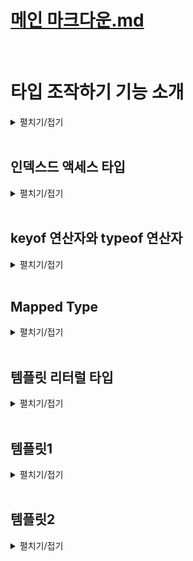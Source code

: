 # [메인 마크다운.md](../README.md)
<br>

# 타입 조작하기 기능 소개
<details>
<summary>펼치기/접기</summary>
<br>

타입을 조작한다는것은 기본 타입이나 별칭 또는 인터페이스로 만든 원래 존재하던 여러가지 타입들을 타입스크립트의 특수한 문법을 이용해서 상황에 따라 각각 다른 타입으로 변환하는 타입스크립트의 강력하고도 독특한 기능이다.   

- 원래 존재하던 타입
  ```ts
  interface {
    a: string;
    b: string;
    c: string;
  }
  ```
- 새로운 타입
  ```ts
  interface {
    a: string | number;
    b: string | number;
    c: string | number;
  }
  ```


이전시간에 배웠던 제네릭도 함수나 인터페이스, 별칭, 클래스 등에 적용해서 상황에 따라 달라지는 가변적인 타입을 정의할 수 있었기 때문에 타입을 조작하는 기능에 포함된다.  

타입스크립트는 이러한 제네릭 외에도 굉장히 다양한 타입 조작 기능을 제공한다.  
이번 섹션에서는 지난 섹션에서 배웠던 제네릭과 다음 섹션에서 배울 조건부 타입을 제외한 다음 4가지 타입조작 기능을 살펴보도록 한다.
## 1. 인덱스드 엑세스 타입  
  객체나 배열 튜플 타입으로부터 특정 프로퍼티나 특정 요소의 타입만 추출하는 타입.
  ```ts
  const post: PostList[number] = {
    title: "게시글 제목",
    content: "게시글 본문",
    author: {
     id: 1,
     name: '유혁스쿨',
     age: 34  
    }
  }
  function printAuthorInfo(author: PostList[number]["author"]) {
    console.log(`${author.id} - ${author.name}`);
  }
  ```
## 2. keyof 연산자  
  객체 타입으로부터 해당 타입 내에 정의된 프로퍼티의 키들을 유니온 타입으로 추출하는 연산자.
  ```ts
  interface Person {
    name: string;
    age: number;
    isOld: boolean;
  }
  type PersonKey = keyof Person;
  const personKey: PersonKey = '(자동완성)'
  ```
## 3. Mapped(맵드) 타입  
  자바스크립트의 Map 메소드처럼 기존의 객체 타입을 기반으로 새로운 객체 타입을 변형해서 만들 수 있는 타입.
  ```ts
  interface Person {
    name: string;
    age: number;
    isOld: boolean;
  }
  type ReadonlyPerson = {
    readonly [P in keyof Person]: Person[P]
  };
  ```
## 4. 템플릿 리터럴 타입  
  기존 String 리터럴 타입을 기반으로 정해진 패턴의 문자열만 포함하는 타입
  ```ts
  type Company = "SAMSUNG" | "NAVER" | "APPLE" | "GOOGLE"
  type Employee = "developer" | "marketer" | "designer"
  type CompanyEmployee = `${Company} - ${Employee}`
  const companyEmployee: CompanyEmployee = '(자동완성)'
  ```
</details>
<br>

## 인덱스드 액세스 타입
<details>
<summary>펼치기/접기</summary>
<br>

인덱스드 엑세스 타입이란?  
인덱스라는 것을 이용하여 다른 타입 내에 특정 프로퍼티의 타입을 추출하는 그런 타입이다.  
인덱스드 액세스 타입은 객체, 배열, 튜플에 모두 사용할 수 있기 때문에 세 가지 예시를 순서대로 모두 살펴보도록 한다.  

### 인덱스드 액세스 타입 - 객체 타입 예제
커뮤니티의 특정 게시글 하나의 타입으로 제목을 의미하는 string 타입의 title과 본문을 의미하는 string 타입의 contents 그리고 작성자 프로퍼티로 구성된 인터페이스 Post를 구현한다.
- src/chapter.ts
  ```ts
  interface Post {
    title: string;
    content: string;
    author: {
      id: number;
      name: string;
    };
  }
  ```
포스트 타입을 갖는 변수를 선언해 준다.  
- src/chapter.ts
  ```ts
  const post:Post = {
    title: "게시글 제목",
    content: "게시글 본문",
    author: {
      id: 1,
      name: "유혁스쿨"
    }
  }
  ```

게시글에서 작성자의 이름과 아이디를 붙여서 출력하는 함수가 있다고 가정하고 printAuthorInfo() 함수를 구현해 본다.  
해당 함수에는 게시글 작성자의 id와 name을 붙여 출력하는 기능을 해야 되기 때문에 특정 게시글의 작성자를 매개변수로 받아야 된다.  
따라서 author를 매개변수로 받아준 뒤 함수 내부에서 템플릿 리터럴을 이용하여 author의 name과 id를 붙여 출력해주도록 한다.
- src/chapter.ts
  ```ts
  function printAuthorInfo(author) {
    console.log(`${author.name}-${author.id}`)
  }
  ```

이렇게 작성을 하고 보면 매개변수 author에 타입을 정의해주지 않았기 때문에 오류가 발생한다.  
매개변수 author에는 어떤 타입을 지정해줘야 할까?  
지금까지 배워온 문법대로 해보면 객체 리터럴 타입으로 post 타입의 author를 단순히 지정해 주면 된다.  
이후에는 printAuthorInfoA메소드를 호출하고, 인수로는 post.author로 author 프로퍼티를 넘겨주면 될것이다.  
- src/chapter.ts
  ```ts
  function printAuthorInfoA(author: {id: number; name: string}) {
    console.log(`${author.name}-${author.id}`)
  }
  printAuthorInfoA(post.author);
  ```

그러나 위와 같은 방식으로 타입을 정의해도 어떤 문제가 발생하지는 않지만, 갑자기 post타입에서 author 프로퍼티의 작성자의 나이를 포함하라는 수정 요구사항이 떨어지게 되면 age property를 새롭게 만들어 줘야 한다.

- src/chapter.ts
  ```ts
  interface PostA {
    title: string;
    content: string;
    author: {
      id: number;
      name: string;
      age: number // 새로운 프로퍼티 추가
    };
  }
  ```
PostA 타입을 갖는 postA변수에서도 author 프로퍼티의 객체안에 27값을 할당한 age프로퍼티를 추가해줘야 된다.  

- src/chapter.ts
  ```ts
  const postA:PostA = {
    title: "게시글 제목",
    content: "게시글 본문",
    author: {
      id: 1,
      name: "유혁스쿨",
      age: 27 // 새로운 프로퍼티 정의
    }
  }
  ```
함수에도 author 매개변수의 타입에 number타입 age 프로퍼티를 별도로 추가해줘야 될것이다.  

- src/chapter.ts
  ```ts
  function printAuthorInfoB(author: {id: number; name: string; age: number}) {
    console.log(`${author.name}-${author.id}`)
  }
  ```

지금은 함수가 하나밖에 없어 그냥 추가해주면 되긴 했지만, 만약 author 객체 매개변수를 받는 함수가 여러개가 된다면 어떨까?  
PostB 인터페이스의 author 프로퍼티 객체타입 내부에 location 프로퍼티가 또 새롭게 추가된다면, 모든 함수의 매개변수 타입에 location 프로퍼티를 추가하고 타입을 지정해줘야한다.  
- src/chapter.ts
  ```ts
  interface PostB {
    title: string;
    content: string;
    author: {
      id: number;
      name: string;
      age: number;
      location: string // 새로운 프로퍼티 추가
    };
  }

  function printAuthorInfoC(author: {id: number; name: string; age: number; location: string}) {
    console.log(`${author.name}-${author.id}`)
  }
  function printAuthorInfoD(author: {id: number; name: string; age: number; location: string}) {
    console.log(`${author.name}-${author.id}`)
  }
  function printAuthorInfoE(author: {id: number; name: string; age: number; location: string}) {
    console.log(`${author.name}-${author.id}`)
  }
  ```
이런 경우에 바로 인덱스드 액세스 타입을 이용하면 좋다.  
인덱스드 액세스 타입은 이러한 객체 타입으로부터 특정 프로퍼티의 타입을 쏙 뽑아서 변수에 정의해줄 수 있도록 도와주는 좋은 문법이다.  

사용법은 아래와 같다.  
author 매개변수의 타입으로 Post인터페이스를 지정해주고, 타입 바로 옆에 객체의 괄호 표기법을 쓰듯 대괄호를 열어준 다음 string 리터럴 타입으로 뽑아내고 싶은 프로퍼티의 타입을 작성해주면 된다.
`(author: Post['author'])`  
이렇게 작성할 경우, Post타입으로부터 author프로퍼티의 value타입인 객체만 뽑아 추출해주는 것이다.  
author 매개변수에 마우스를 올려보면 `author: { id: number; name: string; }`와 같이 원하는 대로 특정 프로퍼티 타입만 추출, 적용된것을 확인할 수 있다.  

- src/chapter.ts
  ```ts
  function printAuthorInfoF(author: Post['author']) {
    console.log(`${author.name}-${author.id}`)
  }
  ```
추가로 인덱스드 액세스 타입을 이용하면 좋은 점은 author 객체에 `location: string`과 같이 새로운 프로퍼티가 추가되거나, id는 number타입이였는데 string으로 기존 프로퍼티 타입이 변경되었을 때에도 
즉시 반영을 해주기 때문에 원본 타입이 수정되더라도 별도로 추가적인 작업을 해주지 않아도 되어 굉장히 편리하다.  
참고로 이때 인덱스드 액세스 타입에서 string 리터럴 타입을 특별히 `인덱스` 라고 부른다.  
인덱스를 이용해서 특정 타입의 프로퍼티에 접근하는 의미로 인덱스드 액세스 타입이라고 부르는 것이다.  

- src/chapter.ts
  ```ts
  interface PostD {
    title: string;
    content: string;
    author: {
      id: string;
      name: string;
      age: number;
      location: string
    };
  }
  function printAuthorInfoG(author: PostD['author']) { // author: { id: string; name: string; age: number; location: string; }
    console.log(`${author.name}-${author.id}`)
  }
  ```

#### 인덱스드 액세스 타입 사용 주의점

1. 인덱스에 들어가는 문자열은 값이 아닌 타입이다.  
입문자들이 굉장히 많이 햇갈리는 부분으로, 예를들어 author라는 문자열을 key라는 변수에 할당하고, 기존 인덱스 위치에 할당할 경우 오류가 발생한다.  
인덱스에 들어올수 있는 것은 오로지 타입만 들어올 수 있는데, key는 타입이 아닌 변수, 곧 값이기 때문에 오류가 발생한것이다.  
- src/chapter.ts
  ```ts
  const key = "author"
  function printAuthorInfoH(author: PostD[key]) { // [Error] Type 'key' cannot be used as an index type.ts(2538)
    console.log(`${author.name}-${author.id}`)
  }
  ```

인덱스드 액세스 타입에서 인덱스 위치에는 오로지 타입만 올 수 있다.  
따라서 변수 key가 아닌 string 리터럴 타입을 갖는 type을 선언하여 적용할 경우 오류가 발생하지 않게 된다.  
- src/chapter.ts
  ```ts
  type inedxKey = "author"
  function printAuthorInfoI(author: PostD[inedxKey]) {
    console.log(`${author.name}-${author.id}`)
  }
  ```

2. 존재하지 않는 프로퍼티 이름 사용불가  
PostD타입에 존재하지 않는 프로퍼티를 인덱스 위치에 적용할 경우 프로퍼티가 없다는 오류를 출력한다.  
- src/chapter.ts
  ```ts
  function printAuthorInfoJ(author: PostD["what"]) { // [Error] Property 'what' does not exist on type 'PostD'.ts(2339)
    console.log(`${author.name}-${author.id}`)
  }
  ```

3. 중첩 프로퍼티 탐색
PostD 타입의 author 프로퍼티 하위의 name, id 프로퍼티의 타입만 가져오고 싶을경우 author 프로퍼티의 타입을 인덱스드 액세스 문법으로 가져온 뒤,  
동일한 방식으로 대괄호를 통해 name과 id 프로퍼티를 가져올 수 있다.  
- src/chapter.ts
  ```ts
  function printAuthorInfoK(name: PostD["author"]["name"], id: PostD["author"]["id"]) {
    console.log(`${name}-${id}`)
  }
  ```

### 인덱스드 액세스 타입 예제 2 - 배열 타입
인터페이스는 객체 타입 정의에만 특화되어 있기 때문에 배열 타입을 정의하기엔 불편하다.  
따라서 타입 별칭으로 선언하도록 한다.  
이전 Post 인터페이스를 타입 별칭으로 변경하고, 마지막에 대괄호를 추가해준다.  
포스트 타입의 요소 여러 개를 저장하는 포스트 리스트 타입으로 변경되었다.  
인덱스드 액세스 타입을 이용하여 배열 타입으로 부터 배열 요소의 타입인 Post 객체 타입을 추출하여 적용해본다.

- src/chapter.ts
  ```ts
  type PostList = {
    title: string;
    content: string;
    author: {
      id: number;
      name: string;
      age: number;
    };
  } []
  ```
변수에 배열 타입을 적용하고, 인덱스드 액세스 타입을 활용하여 요소의 타입 하나만 추출한다.  
대괄호안에 number를 적용할 경우 배열 타입으로부터 요소의 타입을 잘 추출해온 것을 확인할 수 있다.  
배열의 모든 인덱스는 기본적으로 number타입 이므로 배열의 인덱스 타입인 number 타입을 적용한것이다.  
- src/chapter.ts
  ```ts
  const postB: PostList[number] = {
    title: "게시글 제목",
    content: "게시글 본문",
    author: {
      id: 1,
      name: "유혁스쿨",
      age: 27
    }
  }
  ```
이때, 대괄호에 number 타입이 아닌 실제 인덱스로 배열에 접근하는 것처럼 number 리터럴 타입인 0, 1 등의 숫자를 넣어도 오류없이 정상적으로 작동한다.    
- src/chapter.ts
  ```ts
  const postC: PostList[3] = {
    title: "게시글 제목",
    content: "게시글 본문",
    author: {
      id: 1,
      name: "유혁스쿨",
      age: 27
    }
  }
  ```
마찬가지로 주의할 점은 3은 값이 아닌 타입이다.  
number 리터럴 타입이기 때문에 예를들어 `const num = 3;`을 선언한 뒤 아래와 같이 num을 인덱스에 적용할 경우 오류가 발생하게 된다.  
따라서, 이전 예제와 같이 인덱스에 들어가는 값은 무조건 타입이어야만 한다.
- src/chapter.ts
  ```ts
  const num = 3;
  const postD: PostList[num] = { // 'num' refers to a value, but is being used as a type here. Did you mean 'typeof num'?ts(2749)
    title: "게시글 제목",
    content: "게시글 본문",
    author: {
      id: 1,
      name: "유혁스쿨",
      age: 27
    }
  }
  ```
함수의 매개변수 타입을 바꿔보도록 한다.  
객체타입인 Post가 아닌 배열 타입에서 객체를 뽑아야하기 때문에 number 혹은 number 리터럴 타입으로 접근한 뒤, author 라는 string 리터럴 타입을 통해 author 프로퍼티를 추출한다.
- src/chapter.ts
  ```ts
  function printAuthorInfoL(author: PostList[3]["author"]) {
    console.log(`${author.name}-${author.id}`)
  }
  ```

### 인덱스드 액세스 타입 예제3 - 튜플
number, string, boolean 타입을 요소로 갖는 튜플 타입을 선언한 뒤, 각 튜플 타입을 인덱스드 액세스 타입을 통해 접근하여 개별 타입으로 추출할 수 있다.  
- src/chapter.ts
  ```ts
  type Tup = [number, string, boolean]
  type Tup0 = Tup[0] // number type
  type Tup1 = Tup[1] // string type
  type Tup2 = Tup[2] // boolean type
  ```
또한, 튜플 타입은 길이가 고정된 배열이기 때문에 존재하지 않는 인덱스 타입을 추출하려고하면 오류가 발생한다.
- src/chapter.ts
  ```ts
  type Tup3 = Tup[3] // Error]Tuple type 'Tup' of length '3' has no element at index '3'.ts(2493)
  ```
배열타입을 추출할 때처럼 인덱스에 number를 적어도 문제없다.  
이 경우 튜플 타입안에 있는 모든 타입의 최적의 공통 타입을 뽑아온다.  
마우스 커서를 올려보면 3개 타입의 최적의 공통 타입인 3개 타입의 유니온 타입으로 추출하게 된다.
- src/chapter.ts
  ```ts
  type Tup4 = Tup[number]
  ```
인덱스드 액세스 타입은, 복잡하고 큰 타입으로부터 잘게잘게 필요한 만큼만 타입을 추출할 수 있기 때문에 실무에서도 굉장히 요긴하게 사용할 수 있다.  

</details>
<br>

## keyof 연산자와 typeof 연산자
<details>
<summary>펼치기/접기</summary>
<br>

특정 객체 타입으로부터 프로퍼티 키들을 유니온 스트링 타입으로 추출하는 연산자이다.  

### 예제1)
첫번쨰로 이름과 나이를 갖는 Person타입 인터페이스를 구현한다.  
string타입의 name, number타입의 age프로퍼티를 각각 정의한다.  
두번째로 매개변수로 person타입 객체와 key 값을 받아 함수 내부에서 person객체로부터 key 프로퍼티의 값을 반환하는 함수를 구현한다.  
- src/chapter.ts
  ```ts
  interface Person {
    name: string;
    age: number;
  }
  function getPropertyKey(person, key) {
    return person[key]
  }
  ```
다음으로 Person타입을 갖는 변수 person을 정의하고, name과 age 프로퍼티에 값을 각각 할당한 뒤, 구현한 함수의 매개변수로 전달한다.  
이때, key에 해당하는 매개변수로는 "name" 값을 넘긴다.  
호출의 결과값은 객체 초기 선언시 name 프로퍼티에 할당한 `유혁스쿨`이 될것이다.  
- src/chapter.ts
  ```ts
  const person: Person = {
    name: '유혁스쿨',
    age: 32
  }
  const name = getPropertyKey(person, "name")
  console.log(name); // tsx src/chapter1.ts `유혁스쿨`
  ```
다시 함수로 돌아가 매개변수에 타입을 지정해준다.  
첫번째 매개변수 person은 Person타입으로 지정해주면 되는데, key 매개변수의 타입은 string으로 할 경우 오류가 발생한다.  
모든 문자열 값이 person 객체의 key라고 볼 수 없기 때문이다.  
예를들어 `name2` 같은 문자열 값을 전달하더라도 key의 타입이 string이기 때문에 문제가 되지 않지만, person객체에는 name2라는 프로퍼티가 없기 때문에 허용할 경우 문제가 될 수 있다.  
- src/chapter.ts
  ```ts
  function getPropertyKeyA(person: Person, key: string) {
    return person[key]
  }
  const name2 = getPropertyKeyA(person, "name2");
  console.log(name2) // tsx src/chapter1.ts `undefined`
  ```
key의 타입은 name 또는 age만 들어올 수 있게 union타입으로 만들어 줘야 한다.  
- src/chapter.ts
  ```ts
  function getPropertyKeyB(person: Person, key: "name" | "age") {
    return person[key]
  }
  ```
그러나 프러퍼티의 키의 타입을 정의할 때 위와같이 union을 쓰는건 문제가 될 가능성이 굉장히 크다.  
현재 정의한 person 객체의 프로퍼티는 2개밖에 없지만 만약 10개, 20개, 50개, 100개로 구성된다면 모든 프로퍼티의 키들을 union으로 만들기 어렵기 때문이다.  
노력한다면 쓸 수 있겠지만 비용이 많이 드는 작업이다.  
또한 person 객체에 새로운 프로퍼티가 추가되거나 또는 몇가지 프로퍼티의 이름이 수정되는 상황이 오면 그때마다, union타입에 새로운 멤버를 추가해주거나 변경해주는 등 지속적인 수정이 필요할 것이다.  

이때 사용 가능한 효율적인 문법이 바로 keyof 연산자를 사용하는 것이다.  

매개변수 key의 타입을 keyof Person으로 지정해준다.  
- src/chapter.ts
  ```ts
  function getPropertyKeyC(person: Person, key: keyof Person) {
    return person[key]
  }
  ```
이렇게 타입을 정의할 경우, "name" string 리터럴 유니온(|) "age" string 리터럴 타입으로 추출이 된다.  
만약 이때 
```ts
interface Person {
  name: string;
  age: number;
  location: string
}
```
위 코드처럼 location 프로퍼티가 추가된다고 하더라도 key의 타입을 keyof Person으로 해놓으면 key 프로퍼티에 자동으로 location도 "name"|"age"|"location" 처럼 유니언으로 추가된다.  
따라서 어떤 객체 타입의 프로퍼티의 갯수가 많더라도 혹은, 프로퍼티의 이름이 자주 바뀌거나 새로운 프로퍼티가 자주 추가되더라도, keyof 연산자를 사용할 경우 아주 쉽게 객체 타입의 프로퍼티 키들을 union타입으로 추출해낼 수 있게 된다.  

한가지 주의할 점은 keyof 연산자는 무조건 타입에만 사용할 수 있는 연산자이다.  
예를들어 `key: keyof person`과 같이 타입 혹은 인터페이스가 아닌 변수를 적용할 경우 바로 오류가 발생하게 된다.  
따라서 반드시 keyof 연산자는 뒤에 타입이 와야된다.  

### typeof 연산자와 함께 사용
```js
typeof person === "object"
```
위와같이 typeof 연산자는 자바스크립트에서 특정 변수의 타입을 string값으로 반환하는 연산자이다.  
typeof 연산자는 타입스크립트 에서 특별히 타입을 정의할 때 사용하면 동작이 다르게 바뀐다.  

실제 사용 문법은 아래와 같다.  

- src/chapter.ts
  ```ts
  const personA = {
    name: '유혁스쿨',
    age: 32
  }
  type PersonA = typeof personA;
  ```
personA 변수 선언부에 마우스를 올려보면 타입스크립트가 추론하는 변수 personA의 타입으로 정의가 잘 된것을 확인할 수 있다.  
즉, personA변수의 타입을 추론하여 PersonA라는 타입 별칭에 할당한것이다.  
typeof 연산자는 이런식으로 type을 정의할 때 사용하면 특정 변수의 타입을 뽑아내는 용도로도 활용할 수 있다.  
그렇기 때문에 keyof 연산자의 우측에 `keyof typeof 변수명` 형태로도 작성할 수 있게 된다.
- src/chapter.ts
  ```ts
  function getPropertyKeyD(person: Person, key: keyof typeof personA) {
    return person[key]
  }
  ```
typeof personA는 앞서 살펴본 personA변수의 타입을 타입스크립트가 추론한대로 객체 타입 형태로 뽑히게 된다.  
name 프로퍼티가 string으로, age 프로퍼티가 number인 객체 형태의 타입이다.  
이렇게 PersonA객체 타입으로 추출된 typeof personA 앞에 keyof 연산자를 적용할 경우 PersonA 객체의 프로퍼티를 유니온 타입으로 조합한 "name"|"age" 타입이 될것이다.  

</details>
<br>

## Mapped Type
<details>
<summary>펼치기/접기</summary>
<br>

기존의 객체 타입을 기반으로 새로운 객체 타입을 만드는 문법이다.  
Mapped Type도 이전 챕터에서 배운 keyof 연산자처럼 객체 타입을 조작하는 기능이다.  

### 예제1)
id, name, age 프로퍼티를 갖는 User타입 인터페이스를 정의한다.  
- src/chapter.ts
  ```ts
  interface IUser {
    id: number;
    name: string;
    age: number
  }
  ```

User 정보가 서버에 저장되어 있다고 가정하고, 1명의 User 정보를 불러오는 기능의 임시 함수를 만들어 본다.  
User 타입을 반환하도록 반환타입을 지정해주고, 임시로 User타입과 일치하는 형태의 객체를 반환해주도록 한다.  
- src/chapter.ts
  ```ts
  function fetchUserEx(): IUser {
    // 조회 기능
    return {
      id: 1,
      name: '유혁스쿨',
      age: 34
    }
  }
  ```

다음으로 1명의 User 정보를 수정하는 기능의 함수를 만들어 본다.  
매개변수로는 수정하기 위한 User타입의 객체를 받는다.  
- src/chapter.ts
  ```ts
  function updateUserEx(user: IUser) {
    // 수정 기능
  }
  ```

User정보를 수정해야한다고 가정하고 updateUser를 호출해 본다.  
첫번째 인수로 User객체 값을 넣어줘야한다.  
객체 리터럴로 넣어주되, 변경되길 원하는 프로퍼티의 값만 바꿔서 넣어준다.  
예를들어 기존 User의 값이 id가 1이고 name이 유혁스쿨, age가 34이라고 가정 했을 때 age의 값만 32로 수정하고 싶다면 age 프로퍼티값만 34로 변경한 형태의 User 객체를 넘기면 된다.  
- src/chapter.ts
  ```ts
  updateUserEx({
    id: 1,
    name: '유혁스쿨',
    age: 32
  })
  ```

이때 아쉬운 점은 id랑 name 프로퍼티는 기존 값을 그대로 유지한다는 점이다.  
이 경우 굳이 변경하려는 age 프로퍼티 외에 id와 name 두 프로퍼티의 값 까지 포함하여 다 보낼 필요가 있을까 하는 의문이 든다.  
물론 지금은 프로퍼티가 3개밖에 없어 괜찮으나, 프로퍼티가 10개가 넘어간다면 일일이 변경하지 않을 값 까지 다 써야 한다.  
변경하지 않는 값은 제외하고 변경되는 값인 age 프로퍼티만 객체에 담아 전달하고 싶다.  
- src/chapter.ts
  ```ts
  updateUserEx({
    age: 32 // [Error] Type '{ age: number; }' is missing the following properties from type 'User': id, namets(2345)
  })
  ```

그러나 현재 매개변수의 타입은 User객체 타입 자체로 되어 있기 때문에 선택적으로 수정하길 원하는 프로퍼티만 전달하기 어려운 상황이다.  
이럴 때 어쩔 수 없이 새로운 인터페이스 IPartialUser를 만들고, User 타입의 모든 프로퍼티를 복사한 다음 선택적 프로퍼티로 타입을 새로 구성해 준 뒤 메소드의 매개변수 타입을 해당 인터페이스로 변경해줘야 한다.  
- src/chapter.ts
  ```ts
  interface IPartialUser {
    id?: number;
    name?: string;
    age?: number
  }
  function updateUserEx(user: IPartialUser) {
    // 수정 기능
  }
  updateUserEx({
    age: 32
  })
  ```
매개변수 user에는 모든 프로퍼티가 있어도 되고 없어도 되는 IPartialUser 타입이 되었으므로, 수정하길 원하는 프로퍼티만 선택적으로 구성한 형태의 객체 전달이 가능해졌다.  
user정보를 수정하는 기능 하나 만들기 위해 동일한 IPartialUser 인터페이스를 중복으로 하나 더 정의했다.  

이와 같은 상황에 Mapped Type을 사용하면 이러한 비효율적인 문제를 해결할 수 있다.  

#### Mapped Type 적용  
Mapped Type의 경우 인터페이스에서는 만들 수 없다.  
PartialUser 이름의 타입 별칭을 선언한 뒤, 블록 안에서 마치 인덱스 시그니처를 사용하는것 처럼 대괄호를 열고 `[key in 'id'|'name'|'age']` 형태의 문법으로,
User객체의 모든 프로퍼티 키들을 union타입으로 적용한 뒤, 대괄호 우측에 콜론을 입력하고, 원본 인터페이스인 IUser[key] 형태로 작성한다.  

- src/chapter.ts
  ```ts
  type PartialUser = {
    [key in 'id'|'name'|'age']: IUser[key]
  }
  ```
언뜻 보면 인덱스 시그니처 같기도 하지만, 콜론 대신 in연산자가 나오고 뒤에는 union이 따라 붙는다.  
해당 문법을 해석해보면 대괄호 안은 인덱스 시그니처와 마찬가지로 PartialUser타입 별칭이 적용될 객체의 프로퍼티 키가 무엇이 될지를 정의하는 곳이다.  
대괄호 바깥인 콜론 뒤에 정의한 IUser[key]의 경우 대괄호 내에 union으로 정의한 프로퍼티 키들이 어떤 value의 타입을 가질 것인지를 정의하는 곳이다.  
  
좀 더 상세하게 해석해 보자면 먼저 key를 정의하는 곳에는 in이라는 연산자가 쓰이고 우측에는 string 리터럴 union 타입이 위치하는데 이는 객체 타입에 key 값으로 id,name,age가 있을 수 있다는 뜻이다.  
이렇게 정의한 객체 타입은 무조건 id, name, age 프로퍼티를 갖게 된다.  
인덱스 시그니처와의 차이점으로는 콜론이 아닌 in연산자를 사용한다.  
  
다음으로 대괄호 바깥 우측의 콜론 옆은 value의 타입을 정의하는 부분이다.  
해당 영역 또한 인덱스드 액세스 타입 문법과 유사하다.  
여기서 인덱스로 사용한 key는 좌측에서 string 리터럴 타입인 id, name, age 타입의 유니온 타입 각각의 프로퍼티 대해 각각 한번씩 적용된다.  
즉, IUser의 key가 id일 때는 value의 타입이 IUser객체의 id 즉 IUser["id"]이고 age일 때는 value의 타입이 IUser객체의 age IUser["age"], key가 name일때는 value의 타입이 IUser["name"]이 되는 것이다.  
이런 식으로 만들어진 객체 타입은 IUser["id"]가 곧 인덱스드 액세스 타입이기 때문에 IUser인터페이스의 id 프로퍼티에 정의한 타입인 number타입이 된다.  
마찬가지로 name일 경우 string, age일 경우 number 타입이 된다.  
결론적으로 이렇게 만든 Mapped Type은 id는 number, name은 string, age는 number인 객체 타입이 된다.  

결국 id는 number, name은 string, age는 number 즉, 동일한 타입을 만든 셈이다.  
앞서 모든 프로퍼티가 선택적 프로퍼티가 되는 것을 원했다.  
MappedType에서 key가 끝나는 지점에 대괄호가 끝나는 지점에 일반적인 프로퍼티에 적용하듯 `[key in 'id'|'name'|'age']?: IUser[key]` 와 같이 ?를 붙히면 된다.
- src/chapter.ts
  ```ts
  type PartialUserA = {
    [key in 'id'|'name'|'age']?: IUser[key]
  }
  ```
이와같이 적용할 경우 Mapped Type이 정의하는 모든 프로퍼티가 다 선택적 프로퍼티가 된다.  
타입에 커서를 올려보면 모든 프로퍼티가 선택적 프로퍼티가 된 것을 확인할 수 있다.
```ts
type PartialUserA = {
    age?: number | undefined;
    id?: number | undefined;
    name?: string | undefined;
}
```

이렇게 Mapped Type을 이용하면 특정 객체 타입을 원하는 대로 변환할 수 있기 때문에, 하나의 객체 타입으로 굉장히 다양한 상황에 대처할 수 있게 된다.  

### 예제2)
모든 프로퍼티의 value 타입이 number string number으로 되어있는 IUser타입을 모두 Boolean타입으로 변형해본다.
BooleanUser라는 이름의 타입 별칭을 정의한 뒤, 블록 내에서 Mapped Type 문법을 적용한다.  
좌측에는 이전에 정의했던것과 동일하게 in연산자를 활용하여 모든 프로퍼티 키 이름을 string 리터럴 유니온 타입으로 묶어준 뒤,
콜론을 기준으로 우측항에 boolean타입을 지정해준다.  
- src/chapter.ts
  ```ts
  type BooleanUser = {
    [key in "id"|"name"|"age"]: boolean
  }
  ```

BooleanUser 타입 이름에 마우스 커서를 올려보면
```ts
type BooleanUser = {
    age: boolean;
    id: boolean;
    name: boolean;
}
```
형태로 모든 프로퍼티가 boolean 타입으로 정의된 것을 확인할 수 있다.  

#### Mapped Type에 keyof 연산자 활용
만약 IUser타입의 프로퍼티의 개수가 많아져, 대괄호 내 string 리터럴 유니온타입으로 일일이 나열하기 힘든 경우 keyof 연산자를 활용할 수 있다.
이전 챕터에서 배운 keyof 연산자란 `keyof {타입}` 형태로 작성되며, 타입내 구성된 모든 프로퍼티 항목들을 string 리터럴 유니온 타입으로 반환해주는 연산자였다.
- src/chapter.ts
  ```ts
  type BooleanUser2 = {
    [key in keyof IUser]: boolean
  }
  ```
위와같이 keyof 연산자로 IUser 객체 타입을 지정해주면
```ts
type BooleanUser2 = {
    id: boolean;
    name: boolean;
    age: boolean;
}
```
형태로 IUser인터페이스의 모든 프로퍼티가 자동으로 BooleanUser 타입에 적용되는것을 확인할 수 있다.  

참고로 대괄호 내 in연산자 좌측항에 정의한 key 키워드의 이름은 key뿐만 아니라 다른 이름으로도 임의로 적용할 수 있다.  
```ts
[prop in keyof IUser]: Iuser[prop]
```

### 예제3)
이전에 정의한 User 조회 기능을 가진 fetchUser() 함수에서 반환하는 IUser 타입의 모든 프로퍼티가 read-only 즉, 읽기전용인 객체를 반환하도록 타입을 만들어본다.  
- src/chapter.ts
  ```ts
  type ReadonlyUser = {
    readonly [key in keyof IUser]: IUser[key]
  }
  ```
위와같이 IUser 인터페이스의 모든 key에 대한 value타입을 Mapped type 문법을 적용하여 수집한뒤, 해당 문법 좌측 맨 앞에 readonly 키워드를 적용한다.  
```ts
type ReadonlyUser = {
    readonly id: number;
    readonly name: string;
    readonly age: number;
}
```
형태로 모든 프로퍼티에 읽기전용 속성이 부여된 것을 확인할 수 있다.  
실제로 fetchUser() 함수에 Mapped Type 문법이 적용된 타입을 반환타입으로 지정한 뒤, 해당 함수를 호출하고 반환받은 객체를 변수에 할당한 후 프로퍼티에 접근하여 값을 변경할 경우 수정할 수 없게 된다.  
- src/chapter.ts
  ```ts
  function fetchUserB(): ReadonlyUser {
    return {
      id: 1,
      name: '유혁스쿨',
      age: 34
    }
  }
  const user = fetchUserB();
  user.id = 2; // [Error] Cannot assign to 'id' because it is a read-only property.ts(2540)
  ```

</details>
<br>

## 템플릿 리터럴 타입

<details>
<summary>펼치기/접기</summary>
<br>

템플릿 리터럴 타입은 string 리터럴 타입을 기반으로 특정 패턴을 갖는 문자열 타입들을 만드는 기능이다.  

예제를 통해 살펴보도록 한다.  

예를들어 red, black, green이라는 string 리터럴 유니온 타입인 Color 타입과, dog, cat, chicken 이라는 string 리터럴 유니온 타입인 Animal 타입을 선언해본다.
- src/chapter.ts
  ```ts
  type Color = 'red' | 'black' | 'green'
  type Animal = 'dog' | 'cat' | 'chicken'
  ```
Color와 Animal 각각의 타입의 유니온으로 묶인 string 리터럴 타입들이 - 대시를 기준으로 서로 조합을 만들어 줘야 한다면 아래와 같이 일일이 조합해줘야 할 것이다.  
- src/chapter.ts
  ```ts
  type ColoredAnimal = 'red-dog' | 'red-cat' | 'red-chicken' | 'black-dog'
  ```

이렇게 일일이 유니언 타입으로 작성하는 것은 굉장히 시간도 오래걸리고, 만약 Color 타입의 red가 reds와 같이 바뀐다면 위의 유니온 타입에서도 수동으로 변경해줘야 하는 불편함이 있다.  
이런 상황에 템플릿 리터럴 타입을 사용할 수 있다.  

아래와 같이 백틱을 통해 템플릿 리터럴을 먼저 만들어 준 다음, - 대시 구분자를 경계로 좌측에는 Color타입을, 우측에는 Animal타입을 할당해준다.  
- src/chapter.ts
  ```ts
  type ColoredAnimalT = `${Color}-${Animal}`
  ```

이제 ColoredAnimalT 타입은 
```ts
type ColoredAnimalT = "red-dog" | "red-cat" | "red-chicken" | "black-dog" | "black-cat" | "black-chicken" | "green-dog" | "green-cat" | "green-chicken"
```
와 같이 Color에 정의된 모든 유니온 타입들과 Animal에 정의된 모든 유니온 타입들의 모든 타입들이 다 서로 조합된 타입으로 만들어진다.  

템플릿 리터럴 타입은 보통 위와같이 문자열로 여러가지 상황들을 표현해야 하는 경우에 유용하게 사용될 수 있다.  

</details>
<br>

## 템플릿1
<details>
<summary>펼치기/접기</summary>
<br>

### 
- src/chapter.ts
  ```ts
  ```

</details>
<br>

## 템플릿2
<details>
<summary>펼치기/접기</summary>
<br>

  ### 템플릿
  <details>
  <summary>펼치기/접기</summary>
  <br>

  ### 
  - src/chapter.ts
    ```ta
    ```

  </details>
  <br>

  ### 템플릿
  <details>
  <summary>펼치기/접기</summary>
  <br>

  </details>
  <br>

</details>
<br>
